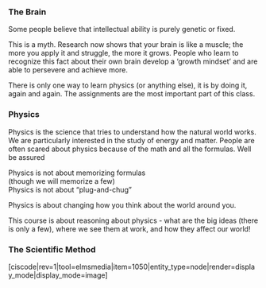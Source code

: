 ### The Brain

Some people believe that intellectual ability is purely genetic or fixed.

This is a myth. Research now shows that your brain is like a muscle; the more you apply it and struggle, the more it grows. People who learn to recognize this fact about their own brain develop a ‘growth mindset’ and are able to persevere and achieve more.

There is only one way to learn physics (or anything else), it is by doing it, again and again. The assignments are the most important part of this class. 

### Physics

Physics is the science that tries to understand how the natural world works. We are particularly interested in the study of energy and matter. People are often scared about physics because of the math and all the formulas. Well be assured

Physics is not about memorizing formulas  
 (though we will memorize a few)  
 Physics is not about “plug-and-chug”

Physics is about changing how you think about the world around you.

This course is about reasoning about physics - what are the big ideas (there is only a few), where we see them at work, and how they affect our world!

### The Scientific Method

[ciscode|rev=1|tool=elmsmedia|item=1050|entity_type=node|render=display_mode|display_mode=image]